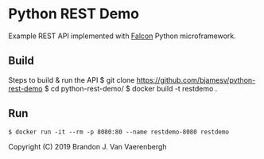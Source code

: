 # Python REST Demo
Example REST API implemented with [Falcon](https://falconframework.org/) Python microframework.

## Build
Steps to build & run the API
    $ git clone https://github.com/bjamesv/python-rest-demo
    $ cd python-rest-demo/
    $ docker build -t restdemo .

## Run
    $ docker run -it --rm -p 8080:80 --name restdemo-8080 restdemo

Copyright (C) 2019 Brandon J. Van Vaerenbergh
